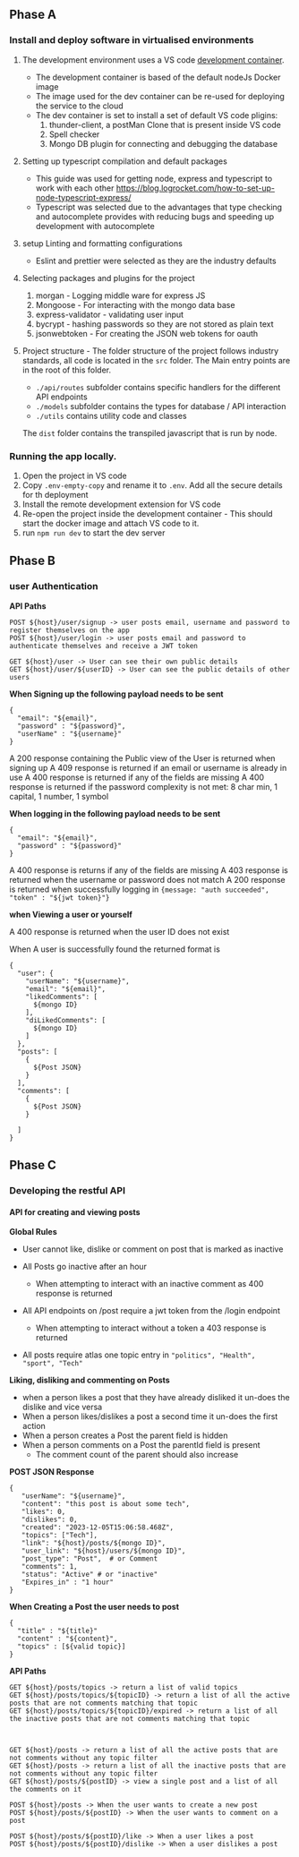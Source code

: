 ## Phase A
### Install and deploy software in virtualised environments

1. The development environment uses a VS code [development container](https://code.visualstudio.com/learn/develop-cloud/containers).
   - The development container is based of the default nodeJs Docker image
   - The image used for the dev container can be re-used for deploying the service to the cloud
   - The dev container is set to install a set of default VS code pligins:
      1. thunder-client, a postMan Clone that is present inside VS code
      2. Spell checker
      3. Mongo DB plugin for connecting and debugging the database

2. Setting up typescript compilation and default packages
   - This guide was used for getting node, express and typescript to work with each other https://blog.logrocket.com/how-to-set-up-node-typescript-express/
   - Typescript was selected due to the advantages that type checking and autocomplete provides with reducing bugs and speeding up development with autocomplete

3. setup Linting and formatting configurations
   - Eslint and prettier were selected as they are the industry defaults

4. Selecting packages and plugins for the project
   1. morgan - Logging middle ware for express JS
   2. Mongoose - For interacting with the mongo data base
   3. express-validator - validating user input
   4. bycrypt - hashing passwords so they are not stored as plain text
   5. jsonwebtoken - For creating the JSON web tokens for oauth

5. Project structure - The folder structure of the project follows industry standards, all code is located in the `src` folder. The Main entry points are in the root of this folder.
   - `./api/routes` subfolder contains specific handlers for the different API endpoints
   - `./models` subfolder contains the types for database / API interaction
   - `./utils` contains utility code and classes

   The `dist` folder contains the transpiled javascript that is run by node.

### Running the app locally.

1. Open the project in VS code
2. Copy `.env-empty-copy` and rename it to `.env`. Add all the secure details for th deployment
3. Install the remote development extension for VS code
4. Re-open the project inside the development container - This should start the docker image and attach VS code to it.
5. run `npm run dev` to start the dev server


## Phase B
### user Authentication

**API Paths**
```
POST ${host}/user/signup -> user posts email, username and password to register themselves on the app
POST ${host}/user/login -> user posts email and password to authenticate themselves and receive a JWT token

GET ${host}/user -> User can see their own public details
GET ${host}/user/${userID} -> User can see the public details of other users

```

**When Signing up the following payload needs to be sent**
```
{
  "email": "${email}",
  "password" : "${password}",
  "userName" : "${username}"
}
```

A 200 response containing the Public view of the User is returned when signing up
A 409 response is returned if an email or username is already in use
A 400 response is returned if any of the fields are missing
A 400 response is returned if the password complexity is not met: 8 char min, 1 capital, 1 number, 1 symbol

**When logging in the following payload needs to be sent**
```
{
  "email": "${email}",
  "password" : "${password}"
}
```
A 400 response is returns if any of the fields are missing
A 403 response is returned when the username or password does not match
A 200 response is returned when successfully logging in `{message: "auth succeeded", "token" : "${jwt token}"}`

**when Viewing a user or yourself**

A 400 response is returned when the user ID does not exist

When A user is successfully found the returned format is
```
{
  "user": {
    "userName": "${username}",
    "email": "${email}",
    "likedComments": [
      ${mongo ID}
    ],
    "diLikedComments": [
      ${mongo ID}
    ]
  },
  "posts": [
    {
      ${Post JSON}
    }
  ],
  "comments": [
    {
      ${Post JSON}
    }

  ]
}
```


## Phase C
### Developing the restful API

#### API for creating and viewing posts

**Global Rules**
- User cannot like, dislike or comment on post that is marked as inactive
- All Posts go inactive after an hour
   - When attempting to interact with an inactive comment as 400 response is returned

- All API endpoints on /post require a jwt token from the /login endpoint
   - When attempting to interact without a token a 403 response is returned

- All posts require atlas one topic entry in `"politics", "Health", "sport", "Tech"`

**Liking, disliking and commenting on Posts**

- when a person likes a post that they have already disliked it un-does the dislike and vice versa
- When a person likes/dislikes a post a second time it un-does the first action
- When a person creates a Post the parent field is hidden
- When a person comments on a Post the parentId field is present
   - The comment count of the parent should also increase

**POST JSON Response**
```
{
   "userName": "${username}",
   "content": "this post is about some tech",
   "likes": 0,
   "dislikes": 0,
   "created": "2023-12-05T15:06:58.468Z",
   "topics": ["Tech"],
   "link": "${host}/posts/${mongo ID}",
   "user_link": "${host}/users/${mongo ID}",
   "post_type": "Post",  # or Comment
   "comments": 1,
   "status": "Active" # or "inactive"
   "Expires_in" : "1 hour"
}
```
**When Creating a Post the user needs to post**
```
{
  "title" : "${title}"
  "content" : "${content}",
  "topics" : [${valid topic}]
}

```

**API Paths**
```
GET ${host}/posts/topics -> return a list of valid topics
GET ${host}/posts/topics/${topicID} -> return a list of all the active posts that are not comments matching that topic
GET ${host}/posts/topics/${topicID}/expired -> return a list of all the inactive posts that are not comments matching that topic



GET ${host}/posts -> return a list of all the active posts that are not comments without any topic filter
GET ${host}/posts -> return a list of all the inactive posts that are not comments without any topic filter
GET ${host}/posts/${postID} -> view a single post and a list of all the comments on it

POST ${host}/posts -> When the user wants to create a new post
POST ${host}/posts/${postID} -> When the user wants to comment on a post

POST ${host}/posts/${postID}/like -> When a user likes a post
POST ${host}/posts/${postID}/dislike -> When a user dislikes a post

```